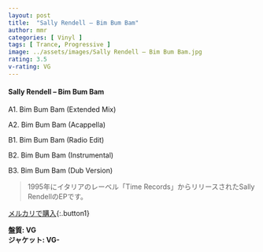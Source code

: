 ```yaml
---
layout: post
title:  "Sally Rendell – Bim Bum Bam"
author: mmr
categories: [ Vinyl ]
tags: [ Trance, Progressive ]
image: ../assets/images/Sally Rendell – Bim Bum Bam.jpg
rating: 3.5
v-rating: VG
---
```


#### Sally Rendell – Bim Bum Bam

A1. Bim Bum Bam (Extended Mix)

A2. Bim Bum Bam (Acappella)

B1. Bim Bum Bam (Radio Edit)

B2. Bim Bum Bam (Instrumental)

B3. Bim Bum Bam (Dub Version)

> 1995年にイタリアのレーベル「Time Records」からリリースされたSally RendellのEPです。

[メルカリで購入](https://jp.mercari.com/item/m45550729356){:.button1}

<div class="mt-4 mb-4 d-flex align-items-center">
<strong class="mr-1">盤質: VG</strong>
</div>
<div class="mt-4 mb-4 d-flex align-items-center">
<strong class="mr-1">ジャケット: VG-</strong>
</div>
